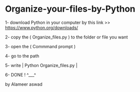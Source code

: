 # Organize-your-files-by-Python


1- download Python in your computer by this link >> https://www.python.org/downloads/

2- copy the ( Organize_files.py ) to the folder or file you want 

3- open the ( Commmand prompt ) 

4- go to the path 

5- write | Python Organize_files.py | 

6- DONE ! ^___^


by Alameer aswad
